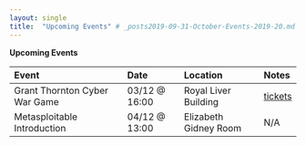 ```yaml
---
layout: single
title:  "Upcoming Events" # _posts2019-09-31-October-Events-2019-20.md
---
```

__Upcoming Events__

| Event | Date | Location | Notes
|:-----------------|:----------|:-----------|:-----------|
| Grant Thornton Cyber War Game | 03/12 @ 16:00 | Royal Liver Building | [tickets](https://www.eventbrite.co.uk/e/grant-thornton-cyber-war-game-tickets-69844969183?ref=elink) | 
| Metasploitable Introduction | 04/12 @ 13:00 | Elizabeth Gidney Room | N/A | 
